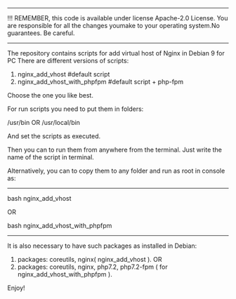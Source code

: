 *********************************************************************************
!!! REMEMBER, this code is available under license Apache-2.0 License. 
You are responsible for all the changes youmake to your operating system.No guarantees. 
Be careful.
*********************************************************************************


The repository contains scripts for  add virtual host of Nginx in Debian 9 for PC
There are different versions of scripts:

1) nginx_add_vhost                #default script
2) nginx_add_vhost_with_phpfpm    #default script + php-fpm

Choose the one you like best.

For run scripts you need to put them in folders:

/usr/bin
OR
/usr/local/bin

And set the scripts as executed.

Then you can to run them from anywhere from the terminal.
Just write the name of the script in terminal.

Alternatively, you can to copy them to any folder and run as root in console as:
***********************
bash nginx_add_vhost

OR

bash nginx_add_vhost_with_phpfpm 

***********************

It is also necessary to have such packages as installed in Debian:

1) packages: coreutils, nginx( nginx_add_vhost ).
OR 
2) packages: coreutils, nginx, php7.2, php7.2-fpm ( for nginx_add_vhost_with_phpfpm ).

Enjoy!
